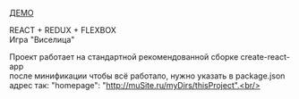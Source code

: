 [ДЕМО](http://fmap.ru/games/game/viselitsa/index.html) 

REACT + REDUX + FLEXBOX <br/>
Игра "Виселица"

Проект работает на стандартной рекомендованной сборке create-react-app <br/>
после минификации чтобы всё работало, нужно указать в package.json адрес так:
"homepage": "http://muSite.ru/myDirs/thisProject".<br/>

